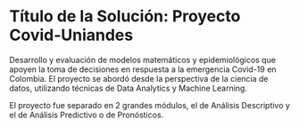 # Título de la Solución: Proyecto Covid-Uniandes
Desarrollo y evaluación de modelos matemáticos y epidemiológicos que apoyen la toma de decisiones en respuesta a la emergencia Covid-19 en Colombia. El proyecto se abordó desde la perspectiva de la ciencia de datos, utilizando técnicas de Data Analytics y Machine Learning.

El proyecto fue separado en 2 grandes módulos, el de Análisis Descriptivo y el de Análisis Predictivo o de Pronósticos.


